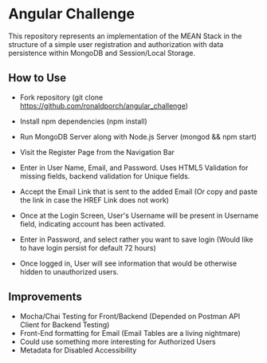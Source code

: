 # Angular Challenge

This repository represents an implementation of the MEAN Stack in the structure of a simple user registration and authorization with data persistence within MongoDB and Session/Local Storage.

## How to Use

* Fork repository (git clone https://github.com/ronaldporch/angular_challenge)
* Install npm dependencies (npm install)
* Run MongoDB Server along with Node.js Server (mongod && npm start)

* Visit the Register Page from the Navigation Bar
* Enter in User Name, Email, and Password. Uses HTML5 Validation for missing fields, backend validation for Unique fields.
* Accept the Email Link that is sent to the added Email (Or copy and paste the link in case the HREF Link does not work)
* Once at the Login Screen, User's Username will be present in Username field, indicating account has been activated.
* Enter in Password, and select rather you want to save login (Would like to have login persist for default 72 hours)
* Once logged in, User will see information that would be otherwise hidden to unauthorized users.

## Improvements

* Mocha/Chai Testing for Front/Backend (Depended on Postman API Client for Backend Testing)
* Front-End formatting for Email (Email Tables are a living nightmare)
* Could use something more interesting for Authorized Users
* Metadata for Disabled Accessibility